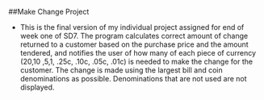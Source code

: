 ##Make Change Project
- This is the final version of my individual project assigned for end of week one of SD7.
The program calculates correct amount of change returned to a customer based on the purchase price and the amount tendered, and notifies the user of how many of each piece of currency ($20 ,$10 ,$5 ,$1, .25c, .10c, .05c, .01c) is needed to make the change for the customer. The change is made using the largest bill and coin denominations as possible. Denominations that are not used are not displayed.
